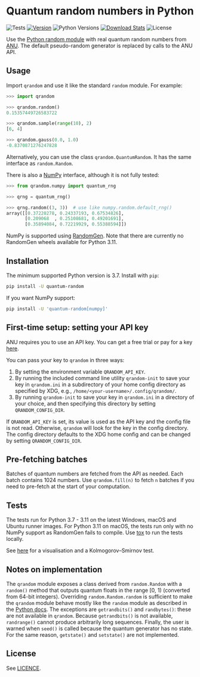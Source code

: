 # Quantum random numbers in Python

![Tests](https://github.com/sbalian/quantum-random/workflows/Tests/badge.svg)
[![Version](https://img.shields.io/pypi/v/quantum-random)](https://pypi.org/project/quantum-random/)
![Python Versions](https://img.shields.io/pypi/pyversions/quantum-random)
[![Download Stats](https://img.shields.io/pypi/dm/quantum-random)](https://pypistats.org/packages/quantum-random)
![License](https://img.shields.io/github/license/sbalian/quantum-random)

Use the [Python random module][pyrandom] with real quantum random numbers from
[ANU][anu]. The default pseudo-random generator is replaced by calls to
the ANU API.

## Usage

Import `qrandom` and use it like the standard `random` module. For example:

```python
>>> import qrandom

>>> qrandom.random()
0.15357449726583722

>>> qrandom.sample(range(10), 2)
[6, 4]

>>> qrandom.gauss(0.0, 1.0)
-0.8370871276247828
```

Alternatively, you can use the class `qrandom.QuantumRandom`. It has the same
interface as `random.Random`.

There is also a [NumPy][numpy] interface, although it is not fully tested:

```python
>>> from qrandom.numpy import quantum_rng

>>> qrng = quantum_rng()

>>> qrng.random((3, 3))  # use like numpy.random.default_rng()
array([[0.37220278, 0.24337193, 0.67534826],
       [0.209068  , 0.25108681, 0.49201691],
       [0.35894084, 0.72219929, 0.55388594]])
```

NumPy is supported using [RandomGen][randomgen]. Note that there are currently
no RandomGen wheels available for Python 3.11.

## Installation

The minimum supported Python version is 3.7. Install with `pip`:

```bash
pip install -U quantum-random
```

If you want NumPy support:

```bash
pip install -U 'quantum-random[numpy]'
```

## First-time setup: setting your API key

ANU requires you to use an API key. You can get a free trial or pay for a key
[here][anupricing].

You can pass your key to `qrandom` in three ways:

1. By setting the environment variable `QRANDOM_API_KEY`.
2. By running the included command line utility `qrandom-init` to save your
key in `qrandom.ini` in a subdirectory of your home config directory
as specified by XDG, e.g., `/home/<your-username>/.config/qrandom/`.
3. By running `qrandom-init` to save your key in `qrandom.ini` in a directory
of your choice, and then specifying this directory by setting
`QRANDOM_CONFIG_DIR`.

If `QRANDOM_API_KEY` is set, its value is used as the API key and the
config file is not read. Otherwise, `qrandom` will look for the key
in the config directory. The config directory defaults to the XDG home config
and can be changed by setting `QRANDOM_CONFIG_DIR`.

## Pre-fetching batches

Batches of quantum numbers are fetched from the API as needed.
Each batch contains 1024 numbers. Use `qrandom.fill(n)` to fetch `n` batches
if you need to pre-fetch at the start of your computation.

## Tests

The tests run for Python 3.7 - 3.11 on the latest Windows,
macOS and Ubuntu runner images. For Python 3.11 on macOS, the tests run
only with no NumPy support as RandomGen fails to compile. Use [tox][tox] to run
the tests locally.

See [here](./analysis/uniform.md) for a visualisation and a Kolmogorov–Smirnov
test.

## Notes on implementation

The `qrandom` module exposes a class derived from `random.Random` with a
`random()` method that outputs quantum floats in the range [0, 1)
(converted from 64-bit integers). Overriding `random.Random.random`
is sufficient to make the `qrandom` module behave mostly like the
`random` module as described in the [Python docs][pyrandom]. The exceptions
are `getrandbits()` and `randbytes()`: these are not available in
`qrandom`. Because `getrandbits()` is not available, `randrange()` cannot
produce arbitrarily long sequences. Finally, the user is warned when `seed()`
is called because the quantum generator has no state. For the same reason,
`getstate()` and `setstate()` are not implemented.

## License

See [LICENCE](./LICENSE).

[anu]: https://quantumnumbers.anu.edu.au
[anupricing]: https://quantumnumbers.anu.edu.au/pricing
[pyrandom]: https://docs.python.org/3/library/random.html
[tox]: https://tox.wiki/en/latest/
[numpy]: https://numpy.org
[randomgen]: https://github.com/bashtage/randomgen
